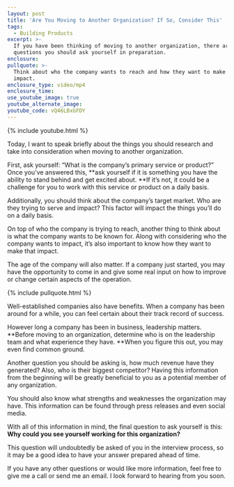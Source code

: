 ```yaml
---
layout: post
title: 'Are You Moving to Another Organization? If So, Consider This'
tags:
  - Building Products
excerpt: >-
  If you have been thinking of moving to another organization, there are a few
  questions you should ask yourself in preparation.
enclosure:
pullquote: >-
  Think about who the company wants to reach and how they want to make that
  impact.
enclosure_type: video/mp4
enclosure_time:
use_youtube_image: true
youtube_alternate_image:
youtube_code: vQ46LBxGFDY
---
```



{% include youtube.html %}

Today, I want to speak briefly about the things you should research and take into consideration when moving to another organization.

First, ask yourself: “What is the company’s primary service or product?” Once you’ve answered this, **ask yourself if it is something you have the ability to stand behind and get excited about.&nbsp;**If it’s not, it could be a challenge for you to work with this service or product on a daily basis.

Additionally, you should think about the company’s target market. Who are they trying to serve and impact? This factor will impact the things you’ll do on a daily basis.

On top of who the company is trying to reach, another thing to think about is what the company wants to be known for. Along with considering who the company wants to impact, it’s also important to know how they want to make that impact.

The age of the company will also matter. If a company just started, you may have the opportunity to come in and give some real input on how to improve or change certain aspects of the operation. &nbsp;

{% include pullquote.html %}

Well-established companies also have benefits. When a company has been around for a while, you can feel certain about their track record of success.

However long a company has been in business, leadership matters. **Before moving to an organization, determine who is on the leadership team and what experience they have.&nbsp;**When you figure this out, you may even find common ground.

Another question you should be asking is, how much revenue have they generated? Also, who is their biggest competitor? Having this information from the beginning will be greatly beneficial to you as a potential member of any organization.

You should also know what strengths and weaknesses the organization may have. This information can be found through press releases and even social media.

With all of this information in mind, the final question to ask yourself is this: **Why could you see yourself working for this organization?**

This question will undoubtedly be asked of you in the interview process, so it may be a good idea to have your answer prepared ahead of time.

If you have any other questions or would like more information, feel free to give me a call or send me an email. I look forward to hearing from you soon.